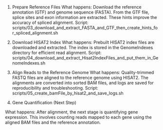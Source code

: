 1. Prepare Reference Files
What happens: Download the reference annotation (GTF) and genome sequence (FASTA). From the GTF file, splice sites and exon information are extracted. These hints improve the accuracy of spliced alignment.
Script: scripts/03_download_and_extract_FASTA_and_GTF_then_create_hints_for_spliced_alignment.sh

2. Download HISAT2 Index
What happens: Prebuilt HISAT2 index files are downloaded and extracted. The index is stored in the GenomeIndexes directory for efficient read alignment.
Script: scripts/04_download_and_extract_Hisat2IndexFiles_and_put_them_in_GenomeIndexes.sh

3. Align Reads to the Reference Genome
What happens: Quality-trimmed FASTQ files are aligned to the reference genome using HISAT2. The alignments are converted into sorted BAM files, and logs are saved for reproducibility and troubleshooting.
Script: scripts/05_create_bamFile_by_hisat2_and_save_logs.sh

4. Gene Quantification (Next Step)

What happens: After alignment, the next stage is quantifying gene expression. This involves counting reads mapped to each gene using the aligned BAM files and the reference annotation.
